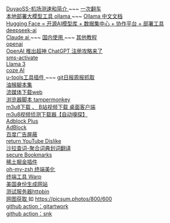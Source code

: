 
   [ DuyaoSS-机场测速和简介 ]( https://www.duyaoss.com/  )  ~~~  [ 一次翻车 ]( https://github.com/i2ii/i/pulls  )   <br/>
   [ 本地部署大模型工具 ollama ]( https://github.com/ollama/ollama ) ~~~ [ Ollama 中文文档 ]( https://ollama.readthedocs.io/quickstart/)   <br/>
   [ Hugging Face = 开源AI模型库 + 数据集中心 + 协作平台 + 部署工具 ]( https://huggingface.co/ )    <br/>
   [ deepseek-ai ]( https://github.com/deepseek-ai ) <br/>
   [ Claude ai ]( https://claude.ai/ )  ~~~  [ 国内使用 ]( https://zhuanlan.zhihu.com/p/12304733556) ~~~ [ 其他教程 ]( https://github.com/anyofai/claude-pro )    <br/>
   [ openai ]( https://chat.openai.com/) <br/>
   [ OpenAI 推出超神 ChatGPT 注册攻略来了 ]( https://juejin.cn/post/7173447848292253704 ) <br/>
   [ sms-activate ]( https://sms-activate.org/cn ) <br/>
   [ Llama 3 ]( https://www.meta.ai/ ) <br/>
   [ coze AI ]( https://www.coze.com/ )    <br/>
   [ u-tools工具插件 ]( https://u.tools/ )  ~~~  [ git日报周报抓取 ]( https://u.tools/plugins/detail/Git%20%E6%97%A5%E6%8A%A5%E7%94%9F%E6%88%90%E5%99%A8 )     <br/>
   [ 油猴腳本集 ]( https://github.com/hoothin/UserScripts )    <br/>
   [ 流媒体下载web ]( https://superparse.com/ ) <br/>
   [ 浏览器脚本 tampermonkey ]( https://www.tampermonkey.net/ ) <br/>
   [  m3u8下载 、 B站视频下载 桌面客户端 ]( https://github.com/caorushizi/mediago ) <br/>
   [ m3u8视频侦测下载器【自动嗅探】 ]( https://greasyfork.org/zh-CN/scripts/449581-m3u8%E8%A7%86%E9%A2%91%E4%BE%A6%E6%B5%8B%E4%B8%8B%E8%BD%BD%E5%99%A8-%E8%87%AA%E5%8A%A8%E5%97%85%E6%8E%A2 ) <br/>
   [ Adblock Plus  ]( https://chromewebstore.google.com/detail/adblock-plus-%E5%85%8D%E8%B4%B9%E7%9A%84%E5%B9%BF%E5%91%8A%E6%8B%A6%E6%88%AA%E5%99%A8/cfhdojbkjhnklbpkdaibdccddilifddb ) <br/>
   [ AdBlock ]( https://chromewebstore.google.com/detail/adblock-%E2%80%94-%E6%9C%80%E4%BD%B3%E5%B9%BF%E5%91%8A%E6%8B%A6%E6%88%AA%E5%B7%A5%E5%85%B7/gighmmpiobklfepjocnamgkkbiglidom ) <br/>
   [ 百度广告屏蔽 ]( https://chromewebstore.google.com/detail/%E7%99%BE%E5%BA%A6%E5%B9%BF%E5%91%8A%E5%B1%8F%E8%94%BD/bdkobfnbgkbemcfgopfollaikdlknlkm) <br/>
   [ return YouTube Dislike ]( https://chrome.google.com/webstore/detail/gebbhagfogifgggkldgodflihgfeippi ) <br/>
   [ 沙拉查词-聚合词典划词翻译 ]( https://chromewebstore.google.com/detail/%E6%B2%99%E6%8B%89%E6%9F%A5%E8%AF%8D-%E8%81%9A%E5%90%88%E8%AF%8D%E5%85%B8%E5%88%92%E8%AF%8D%E7%BF%BB%E8%AF%91/cdonnmffkdaoajfknoeeecmchibpmkmg ) <br/>
   [ secure Bookmarks ]( https://chromewebstore.google.com/detail/secure-bookmarks/leocjgngiajhfiikjolfhcpiokgbinep ) <br/>
   [ 稀土掘金插件 ]( https://chromewebstore.google.com/detail/%E7%A8%80%E5%9C%9F%E6%8E%98%E9%87%91/lecdifefmmfjnjjinhaennhdlmcaeeeb ) <br/>
   [ oh-my-zsh 终端美化 ]( https://ohmyz.sh/ ) <br/>
   [ 终端工具 Warp ]( https://www.warp.dev/ ) <br/>
   [ 美国身份生成网站]( https://www.fakepersongenerator.com/Random1/generate_identity ) <br/>
   [ 测试服务器httpbin ]( https://www.httpbin.org/ ) <br/>
   [ 网图获取 ]( https://picsum.photos/) 如 https://picsum.photos/800/600 <br/>
   [ github action：gitartwork ]( https://github.com/jasineri/gitartwork ) <br/>
   [ github action：snk ]( https://github.com/Platane/snk ) <br/>

